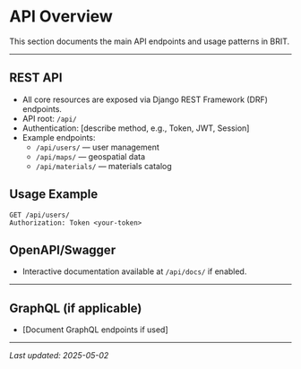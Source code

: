 # API Overview

This section documents the main API endpoints and usage patterns in BRIT.

---

## REST API
- All core resources are exposed via Django REST Framework (DRF) endpoints.
- API root: `/api/`
- Authentication: [describe method, e.g., Token, JWT, Session]
- Example endpoints:
  - `/api/users/` — user management
  - `/api/maps/` — geospatial data
  - `/api/materials/` — materials catalog

## Usage Example
```http
GET /api/users/
Authorization: Token <your-token>
```

## OpenAPI/Swagger
- Interactive documentation available at `/api/docs/` if enabled.

---

## GraphQL (if applicable)
- [Document GraphQL endpoints if used]

---

_Last updated: 2025-05-02_
